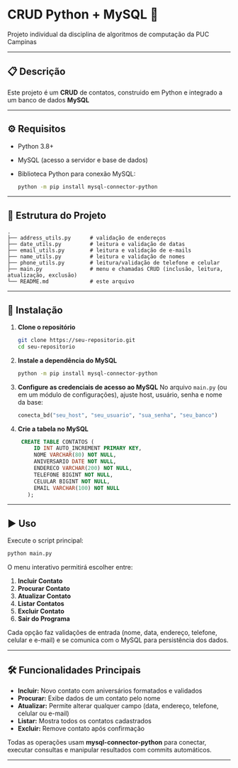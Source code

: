 <h1> CRUD Python + MySQL 🐬 </h1>

Projeto individual da disciplina de algoritmos de computação da PUC Campinas

<hr/>

## 📋 Descrição

Este projeto é um **CRUD** de contatos, construido em Python e integrado a um banco de dados **MySQL**

---

## ⚙️ Requisitos

* Python 3.8+
* MySQL (acesso a servidor e base de dados)
* Biblioteca Python para conexão MySQL:

  ```bash
  python -m pip install mysql-connector-python
  ```

---

## 📂 Estrutura do Projeto

```
.
├── address_utils.py      # validação de endereços
├── date_utils.py         # leitura e validação de datas
├── email_utils.py        # leitura e validação de e-mails
├── name_utils.py         # leitura e validação de nomes
├── phone_utils.py        # leitura/validação de telefone e celular
├── main.py               # menu e chamadas CRUD (inclusão, leitura, atualização, exclusão)
└── README.md             # este arquivo
```

---

## 🚀 Instalação

1. **Clone o repositório**

   ```bash
   git clone https://seu-repositorio.git
   cd seu-repositorio
   ```

2. **Instale a dependência do MySQL**

   ```bash
   python -m pip install mysql-connector-python
   ```

3. **Configure as credenciais de acesso ao MySQL**
   No arquivo `main.py` (ou em um módulo de configurações), ajuste host, usuário, senha e nome da base:

   ```python
   conecta_bd("seu_host", "seu_usuario", "sua_senha", "seu_banco")
   ```

4. **Crie a tabela no MySQL**

   ```sql
    CREATE TABLE CONTATOS (
    	ID INT AUTO_INCREMENT PRIMARY KEY,
    	NOME VARCHAR(80) NOT NULL,
    	ANIVERSARIO DATE NOT NULL,
    	ENDERECO VARCHAR(200) NOT NULL,
    	TELEFONE BIGINT NOT NULL,
    	CELULAR BIGINT NOT NULL,
    	EMAIL VARCHAR(100) NOT NULL
      );
   ```

---

## ▶️ Uso

Execute o script principal:

```bash
python main.py
```

O menu interativo permitirá escolher entre:

1. **Incluir Contato**
2. **Procurar Contato**
3. **Atualizar Contato**
4. **Listar Contatos**
5. **Excluir Contato**
6. **Sair do Programa**

Cada opção faz validações de entrada (nome, data, endereço, telefone, celular e e-mail) e se comunica com o MySQL para persistência dos dados.

---

## 🛠 Funcionalidades Principais

* **Incluir:** Novo contato com aniversários formatados e validados
* **Procurar:** Exibe dados de um contato pelo nome
* **Atualizar:** Permite alterar qualquer campo (data, endereço, telefone, celular ou e-mail)
* **Listar:** Mostra todos os contatos cadastrados
* **Excluir:** Remove contato após confirmação

Todas as operações usam **mysql-connector-python** para conectar, executar consultas e manipular resultados com commits automáticos.

---
